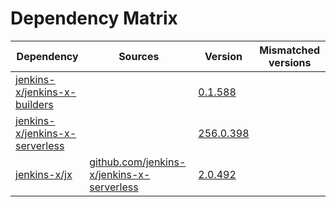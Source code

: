 # Dependency Matrix

Dependency | Sources | Version | Mismatched versions
---------- | ------- | ------- | -------------------
[jenkins-x/jenkins-x-builders](https://github.com/jenkins-x/jenkins-x-builders) |  | [0.1.588]() | 
[jenkins-x/jenkins-x-serverless](https://github.com/jenkins-x/jenkins-x-serverless) |  | [256.0.398](https://github.com/jenkins-x/jenkins-x-serverless/releases/tag/v256.0.398) | 
[jenkins-x/jx](https://github.com/jenkins-x/jx) | [github.com/jenkins-x/jenkins-x-serverless](https://github.com/jenkins-x/jenkins-x-serverless) | [2.0.492](https://github.com/jenkins-x/jx/releases/tag/v2.0.492) | 
